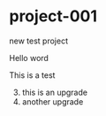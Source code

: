 # project-001
new test project

Hello word 

This is a test 

3. this is an upgrade  
4. another upgrade 
